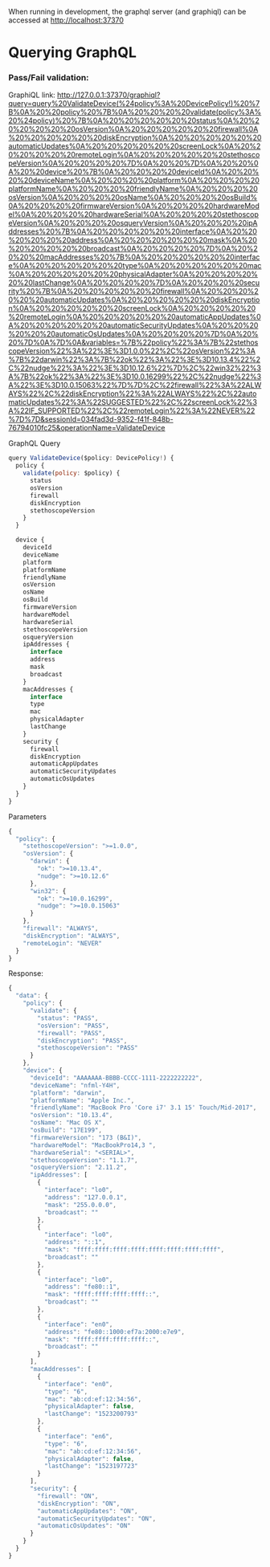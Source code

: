 When running in development, the graphql server (and graphiql) can be accessed at [http://localhost:37370](http://localhost:37370)

# Querying GraphQL

### Pass/Fail validation:

GraphiQL link: http://127.0.0.1:37370/graphiql?query=query%20ValidateDevice(%24policy%3A%20DevicePolicy!)%20%7B%0A%20%20policy%20%7B%0A%20%20%20%20validate(policy%3A%20%24policy)%20%7B%0A%20%20%20%20%20%20status%0A%20%20%20%20%20%20osVersion%0A%20%20%20%20%20%20firewall%0A%20%20%20%20%20%20diskEncryption%0A%20%20%20%20%20%20automaticUpdates%0A%20%20%20%20%20%20screenLock%0A%20%20%20%20%20%20remoteLogin%0A%20%20%20%20%20%20stethoscopeVersion%0A%20%20%20%20%7D%0A%20%20%7D%0A%20%20%0A%20%20device%20%7B%0A%20%20%20%20deviceId%0A%20%20%20%20deviceName%0A%20%20%20%20platform%0A%20%20%20%20platformName%0A%20%20%20%20friendlyName%0A%20%20%20%20osVersion%0A%20%20%20%20osName%0A%20%20%20%20osBuild%0A%20%20%20%20firmwareVersion%0A%20%20%20%20hardwareModel%0A%20%20%20%20hardwareSerial%0A%20%20%20%20stethoscopeVersion%0A%20%20%20%20osqueryVersion%0A%20%20%20%20ipAddresses%20%7B%0A%20%20%20%20%20%20interface%0A%20%20%20%20%20%20address%0A%20%20%20%20%20%20mask%0A%20%20%20%20%20%20broadcast%0A%20%20%20%20%7D%0A%20%20%20%20macAddresses%20%7B%0A%20%20%20%20%20%20interface%0A%20%20%20%20%20%20type%0A%20%20%20%20%20%20mac%0A%20%20%20%20%20%20physicalAdapter%0A%20%20%20%20%20%20lastChange%0A%20%20%20%20%7D%0A%20%20%20%20security%20%7B%0A%20%20%20%20%20%20firewall%0A%20%20%20%20%20%20automaticUpdates%0A%20%20%20%20%20%20diskEncryption%0A%20%20%20%20%20%20screenLock%0A%20%20%20%20%20%20remoteLogin%0A%20%20%20%20%20%20automaticAppUpdates%0A%20%20%20%20%20%20automaticSecurityUpdates%0A%20%20%20%20%20%20automaticOsUpdates%0A%20%20%20%20%7D%0A%20%20%7D%0A%7D%0A&variables=%7B%22policy%22%3A%7B%22stethoscopeVersion%22%3A%22%3E%3D1.0.0%22%2C%22osVersion%22%3A%7B%22darwin%22%3A%7B%22ok%22%3A%22%3E%3D10.13.4%22%2C%22nudge%22%3A%22%3E%3D10.12.6%22%7D%2C%22win32%22%3A%7B%22ok%22%3A%22%3E%3D10.0.16299%22%2C%22nudge%22%3A%22%3E%3D10.0.15063%22%7D%7D%2C%22firewall%22%3A%22ALWAYS%22%2C%22diskEncryption%22%3A%22ALWAYS%22%2C%22automaticUpdates%22%3A%22SUGGESTED%22%2C%22screenLock%22%3A%22IF_SUPPORTED%22%2C%22remoteLogin%22%3A%22NEVER%22%7D%7D&sessionId=034fad3d-9352-f41f-848b-76794010fc25&operationName=ValidateDevice

GraphQL Query

```javascript
query ValidateDevice($policy: DevicePolicy!) {
  policy {
    validate(policy: $policy) {
      status
      osVersion
      firewall
      diskEncryption
      stethoscopeVersion
    }
  }

  device {
    deviceId
    deviceName
    platform
    platformName
    friendlyName
    osVersion
    osName
    osBuild
    firmwareVersion
    hardwareModel
    hardwareSerial
    stethoscopeVersion
    osqueryVersion
    ipAddresses {
      interface
      address
      mask
      broadcast
    }
    macAddresses {
      interface
      type
      mac
      physicalAdapter
      lastChange
    }
    security {
      firewall
      diskEncryption
      automaticAppUpdates
      automaticSecurityUpdates
      automaticOsUpdates
    }
  }
}

```

Parameters

```javascript
{
  "policy": {
    "stethoscopeVersion": ">=1.0.0",
    "osVersion": {
      "darwin": {
        "ok": ">=10.13.4",
        "nudge": ">=10.12.6"
      },
      "win32": {
        "ok": ">=10.0.16299",
        "nudge": ">=10.0.15063"
      }
    },
    "firewall": "ALWAYS",
    "diskEncryption": "ALWAYS",
    "remoteLogin": "NEVER"
  }
}
```

Response:

```javascript
{
  "data": {
    "policy": {
      "validate": {
        "status": "PASS",
        "osVersion": "PASS",
        "firewall": "PASS",
        "diskEncryption": "PASS",
        "stethoscopeVersion": "PASS"
      }
    },
    "device": {
      "deviceId": "AAAAAAA-BBBB-CCCC-1111-2222222222",
      "deviceName": "nfml-Y4H",
      "platform": "darwin",
      "platformName": "Apple Inc.",
      "friendlyName": "MacBook Pro 'Core i7' 3.1 15' Touch/Mid-2017",
      "osVersion": "10.13.4",
      "osName": "Mac OS X",
      "osBuild": "17E199",
      "firmwareVersion": "173 (B&I)",
      "hardwareModel": "MacBookPro14,3 ",
      "hardwareSerial": "<SERIAL>",
      "stethoscopeVersion": "1.1.7",
      "osqueryVersion": "2.11.2",
      "ipAddresses": [
        {
          "interface": "lo0",
          "address": "127.0.0.1",
          "mask": "255.0.0.0",
          "broadcast": ""
        },
        {
          "interface": "lo0",
          "address": "::1",
          "mask": "ffff:ffff:ffff:ffff:ffff:ffff:ffff:ffff",
          "broadcast": ""
        },
        {
          "interface": "lo0",
          "address": "fe80::1",
          "mask": "ffff:ffff:ffff:ffff::",
          "broadcast": ""
        },
        {
          "interface": "en0",
          "address": "fe80::1000:ef7a:2000:e7e9",
          "mask": "ffff:ffff:ffff:ffff::",
          "broadcast": ""
        }
      ],
      "macAddresses": [
        {
          "interface": "en0",
          "type": "6",
          "mac": "ab:cd:ef:12:34:56",
          "physicalAdapter": false,
          "lastChange": "1523200793"
        },
        {
          "interface": "en6",
          "type": "6",
          "mac": "ab:cd:ef:12:34:56",
          "physicalAdapter": false,
          "lastChange": "1523197723"
        }
      ],
      "security": {
        "firewall": "ON",
        "diskEncryption": "ON",
        "automaticAppUpdates": "ON",
        "automaticSecurityUpdates": "ON",
        "automaticOsUpdates": "ON"
      }
    }
  }
}
```
